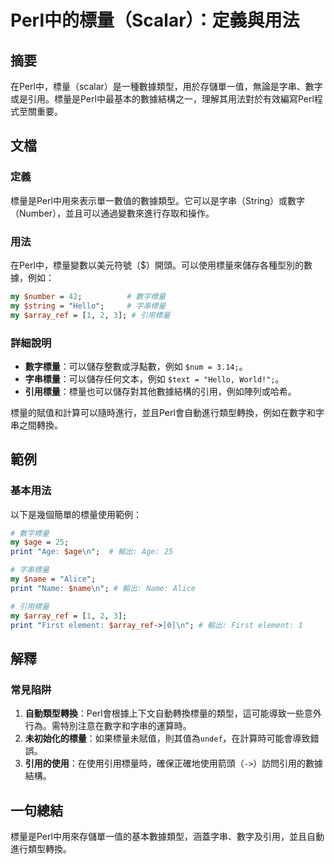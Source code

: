 <!--
Meta Description: # Perl中的標量（Scalar）：定義與用法 ## 摘要 在Perl中，標量（scalar）是一種數據類型，用於存儲單一值，無論是字串、數字或是引用。標量是Perl中最基本的數據結構之一，理解其用法對於有效編寫Perl程式至關重要。 ## 文檔 ### 定義 標量是Perl中用來表示單一數值的數...
Meta Keywords: age, name, 數字標量, 字串標量, array_ref
-->

# Perl中的標量（Scalar）：定義與用法

## 摘要
在Perl中，標量（scalar）是一種數據類型，用於存儲單一值，無論是字串、數字或是引用。標量是Perl中最基本的數據結構之一，理解其用法對於有效編寫Perl程式至關重要。

## 文檔
### 定義
標量是Perl中用來表示單一數值的數據類型。它可以是字串（String）或數字（Number），並且可以通過變數來進行存取和操作。

### 用法
在Perl中，標量變數以美元符號（$）開頭。可以使用標量來儲存各種型別的數據，例如：

```perl
my $number = 42;          # 數字標量
my $string = "Hello";     # 字串標量
my $array_ref = [1, 2, 3]; # 引用標量
```

### 詳細說明
- **數字標量**：可以儲存整數或浮點數，例如 `$num = 3.14;`。
- **字串標量**：可以儲存任何文本，例如 `$text = "Hello, World!";`。
- **引用標量**：標量也可以儲存對其他數據結構的引用，例如陣列或哈希。

標量的賦值和計算可以隨時進行，並且Perl會自動進行類型轉換，例如在數字和字串之間轉換。

## 範例
### 基本用法
以下是幾個簡單的標量使用範例：

```perl
# 數字標量
my $age = 25;
print "Age: $age\n";  # 輸出: Age: 25

# 字串標量
my $name = "Alice";
print "Name: $name\n"; # 輸出: Name: Alice

# 引用標量
my $array_ref = [1, 2, 3];
print "First element: $array_ref->[0]\n"; # 輸出: First element: 1
```

## 解釋
### 常見陷阱
1. **自動類型轉換**：Perl會根據上下文自動轉換標量的類型，這可能導致一些意外行為。需特別注意在數字和字串的運算時。
2. **未初始化的標量**：如果標量未賦值，則其值為`undef`，在計算時可能會導致錯誤。
3. **引用的使用**：在使用引用標量時，確保正確地使用箭頭（`->`）訪問引用的數據結構。

## 一句總結
標量是Perl中用來存儲單一值的基本數據類型，涵蓋字串、數字及引用，並且自動進行類型轉換。